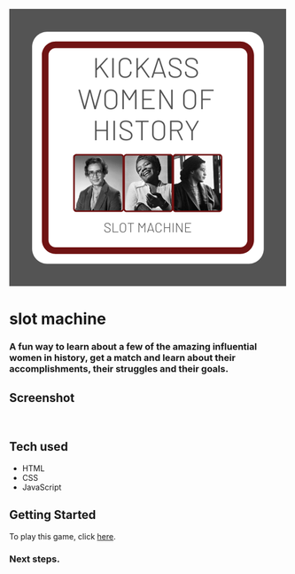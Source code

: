 ![Slot Machine](/images/logo.png)

# slot machine 

<h3> A fun way to learn about a few of the amazing influential women in history, get a match and learn about their accomplishments,
their struggles and their goals.</h3>

## Screenshot
![]()


## Tech used

* HTML
* CSS
* JavaScript



## Getting Started 

To play this game, click [here]().



### Next steps.
